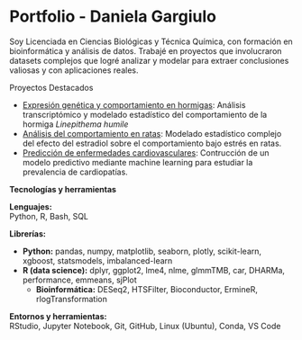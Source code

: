 # Portfolio - Daniela Gargiulo

Soy Licenciada en Ciencias Biológicas y Técnica Química, con formación en bioinformática y análisis de datos. Trabajé en proyectos que involucraron datasets complejos que logré analizar y modelar para extraer conclusiones valiosas y con aplicaciones reales. 

Proyectos Destacados

- [Expresión genética y comportamiento en hormigas](./transcriptómica_comportamiento_hormigas/): Análisis transcriptómico y modelado estadístico del comportamiento de la hormiga *Linepithema humile*
- [Análisis del comportamiento en ratas](./modelado_estadístico_neurociencias/): Modelado estadístico complejo del efecto del estradiol sobre el comportamiento bajo estrés en ratas.
- [Predicción de enfermedades cardiovasculares](./predicción_enfermedades/): Contrucción de un modelo predictivo mediante machine learning para estudiar la prevalencia de cardiopatías.

**Tecnologías y herramientas**

**Lenguajes:**  
Python, R, Bash, SQL

**Librerías:**  
- **Python:** pandas, numpy, matplotlib, seaborn, plotly, scikit-learn, xgboost, statsmodels, imbalanced-learn
- **R (data science):** dplyr, ggplot2, lme4, nlme, glmmTMB, car, DHARMa, performance, emmeans, sjPlot  
  - **Bioinformática:** DESeq2, HTSFilter, Bioconductor, ErmineR, rlogTransformation  

**Entornos y herramientas:**  
RStudio, Jupyter Notebook, Git, GitHub, Linux (Ubuntu), Conda, VS Code





